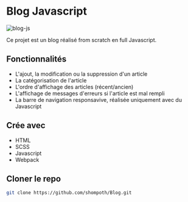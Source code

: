 # Blog Javascript

![blog-js](https://github.com/shompoth/Blog/blob/main/src/assets/images/screenshot-JS-Blog.png)

Ce projet est un blog réalisé from scratch en full Javascript.

## Fonctionnalités

- L'ajout, la modification ou la suppression d'un article
- La catégorisation de l'article
- L'ordre d'affichage des articles (récent/ancien)
- L'affichage de messages d'erreurs si l'article est mal rempli
- La barre de navigation responsavive, réalisée uniquement avec du Javascript

## Crée avec

* HTML
* SCSS
* Javascript
* Webpack

## Cloner le repo
```sh
git clone https://github.com/shompoth/Blog.git
```
